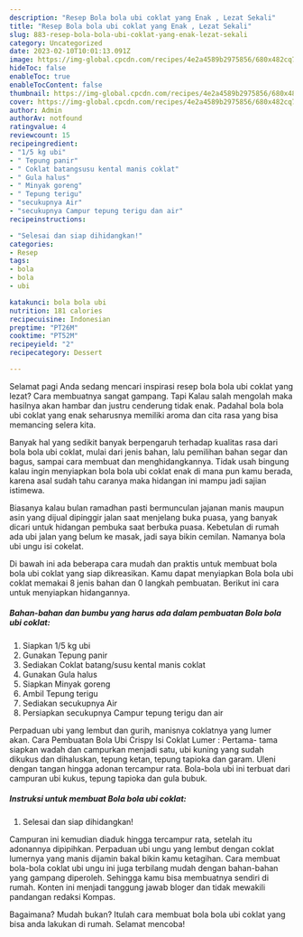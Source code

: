 ```yaml
---
description: "Resep Bola bola ubi coklat yang Enak , Lezat Sekali"
title: "Resep Bola bola ubi coklat yang Enak , Lezat Sekali"
slug: 883-resep-bola-bola-ubi-coklat-yang-enak-lezat-sekali
category: Uncategorized
date: 2023-02-10T10:01:13.091Z
image: https://img-global.cpcdn.com/recipes/4e2a4589b2975856/680x482cq70/bola-bola-ubi-coklat-foto-resep-utama.jpg
hideToc: false
enableToc: true
enableTocContent: false
thumbnail: https://img-global.cpcdn.com/recipes/4e2a4589b2975856/680x482cq70/bola-bola-ubi-coklat-foto-resep-utama.jpg
cover: https://img-global.cpcdn.com/recipes/4e2a4589b2975856/680x482cq70/bola-bola-ubi-coklat-foto-resep-utama.jpg
author: Admin
authorAv: notfound
ratingvalue: 4
reviewcount: 15
recipeingredient:
- "1/5 kg ubi"
- " Tepung panir"
- " Coklat batangsusu kental manis coklat"
- " Gula halus"
- " Minyak goreng"
- " Tepung terigu"
- "secukupnya Air"
- "secukupnya Campur tepung terigu dan air"
recipeinstructions:

- "Selesai dan siap dihidangkan!"
categories:
- Resep
tags:
- bola
- bola
- ubi

katakunci: bola bola ubi 
nutrition: 181 calories
recipecuisine: Indonesian
preptime: "PT26M"
cooktime: "PT52M"
recipeyield: "2"
recipecategory: Dessert

---
```



Selamat pagi Anda sedang mencari inspirasi resep bola bola ubi coklat yang lezat? Cara membuatnya sangat gampang. Tapi Kalau salah mengolah maka hasilnya akan hambar dan justru cenderung tidak enak. Padahal bola bola ubi coklat yang enak seharusnya memiliki aroma dan cita rasa yang bisa memancing selera kita.


Banyak hal yang sedikit banyak berpengaruh terhadap kualitas rasa dari bola bola ubi coklat, mulai dari jenis bahan, lalu pemilihan bahan segar dan bagus, sampai cara membuat dan menghidangkannya. Tidak usah bingung kalau ingin menyiapkan bola bola ubi coklat enak di mana pun kamu berada, karena asal sudah tahu caranya maka hidangan ini mampu jadi sajian istimewa.

Biasanya kalau bulan ramadhan pasti bermunculan jajanan manis maupun asin yang dijual dipinggir jalan saat menjelang buka puasa, yang banyak dicari untuk hidangan pembuka saat berbuka puasa. Kebetulan di rumah ada ubi jalan yang belum ke masak, jadi saya bikin cemilan. Namanya bola ubi ungu isi cokelat.


Di bawah ini ada beberapa cara mudah dan praktis untuk membuat bola bola ubi coklat yang siap dikreasikan. Kamu dapat menyiapkan Bola bola ubi coklat memakai 8 jenis bahan dan 0 langkah pembuatan. Berikut ini cara untuk menyiapkan hidangannya.

<!--inarticleads1-->

##### Bahan-bahan dan bumbu yang harus ada dalam pembuatan Bola bola ubi coklat:

1. Siapkan 1/5 kg ubi
1. Gunakan  Tepung panir
1. Sediakan  Coklat batang/susu kental manis coklat
1. Gunakan  Gula halus
1. Siapkan  Minyak goreng
1. Ambil  Tepung terigu
1. Sediakan secukupnya Air
1. Persiapkan secukupnya Campur tepung terigu dan air


Perpaduan ubi yang lembut dan gurih, manisnya coklatnya yang lumer akan. Cara Pembuatan Bola Ubi Crispy Isi Coklat Lumer : Pertama- tama siapkan wadah dan campurkan menjadi satu, ubi kuning yang sudah dikukus dan dihaluskan, tepung ketan, tepung tapioka dan garam. Uleni dengan tangan hingga adonan tercampur rata. Bola-bola ubi ini terbuat dari campuran ubi kukus, tepung tapioka dan gula bubuk. 

<!--inarticleads2-->

##### Instruksi untuk membuat Bola bola ubi coklat:


1. Selesai dan siap dihidangkan!

Campuran ini kemudian diaduk hingga tercampur rata, setelah itu adonannya dipipihkan. Perpaduan ubi ungu yang lembut dengan coklat lumernya yang manis dijamin bakal bikin kamu ketagihan. Cara membuat bola-bola coklat ubi ungu ini juga terbilang mudah dengan bahan-bahan yang gampang diperoleh. Sehingga kamu bisa membuatnya sendiri di rumah. Konten ini menjadi tanggung jawab bloger dan tidak mewakili pandangan redaksi Kompas. 

Bagaimana? Mudah bukan? Itulah cara membuat bola bola ubi coklat yang bisa anda lakukan di rumah. Selamat mencoba!

